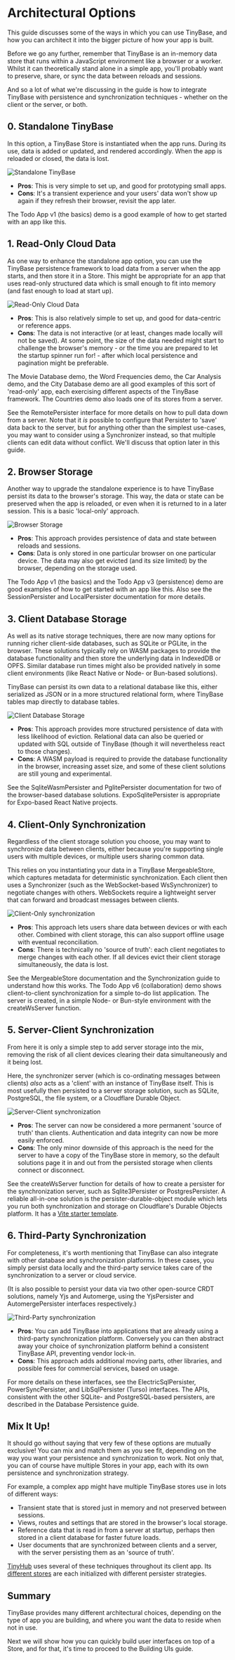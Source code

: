 # Architectural Options

This guide discusses some of the ways in which you can use TinyBase, and how you
can architect it into the bigger picture of how your app is built.

Before we go any further, remember that TinyBase is an in-memory data store that
runs within a JavaScript environment like a browser or a worker. Whilst it can
theoretically stand alone in a simple app, you'll probably want to preserve,
share, or sync the data between reloads and sessions.

And so a lot of what we're discussing in the guide is how to integrate TinyBase
with persistence and synchronization techniques - whether on the client or the
server, or both.

## 0. Standalone TinyBase

In this option, a TinyBase Store is instantiated when the app runs. During its
use, data is added or updated, and rendered accordingly. When the app is
reloaded or closed, the data is lost.

![Standalone TinyBase](/arch0.svg 'Standalone TinyBase')

- **Pros**: This is very simple to set up, and good for prototyping small apps.
- **Cons**: It's a transient experience and your users' data won't show up again
  if they refresh their browser, revisit the app later.

The Todo App v1 (the basics) demo is a good example of how to get started with
an app like this.

## 1. Read-Only Cloud Data

As one way to enhance the standalone app option, you can use the TinyBase
persistence framework to load data from a server when the app starts, and then
store it in a Store. This might be appropriate for an app that uses read-only
structured data which is small enough to fit into memory (and fast enough to
load at start up).

![Read-Only Cloud Data](/arch1.svg 'Read-Only Cloud Data')

- **Pros**: This is also relatively simple to set up, and good for data-centric
  or reference apps.
- **Cons**: The data is not interactive (or at least, changes made locally will
  not be saved). At some point, the size of the data needed might start to
  challenge the browser's memory - or the time you are prepared to let the
  startup spinner run for! - after which local persistence and pagination might
  be preferable.

The Movie Database demo, the Word Frequencies demo, the Car Analysis demo, and
the City Database demo are all good examples of this sort of 'read-only' app,
each exercising different aspects of the TinyBase framework. The Countries demo
also loads one of its stores from a server.

See the RemotePersister interface for more details on how to pull data down from
a server. Note that it _is_ possible to configure that Persister to 'save' data
back to the server, but for anything other than the simplest use-cases, you may
want to consider using a Synchronizer instead, so that multiple clients can edit
data without conflict. We'll discuss that option later in this guide.

## 2. Browser Storage

Another way to upgrade the standalone experience is to have TinyBase persist its
data to the browser's storage. This way, the data or state can be preserved when
the app is reloaded, or even when it is returned to in a later session. This is
a basic 'local-only' approach.

![Browser Storage](/arch2.svg 'Browser Storage')

- **Pros**: This approach provides persistence of data and state between reloads
  and sessions.
- **Cons**: Data is only stored in one particular browser on one particular
  device. The data may also get evicted (and its size limited) by the browser,
  depending on the storage used.

The Todo App v1 (the basics) and the Todo App v3 (persistence) demo are good
examples of how to get started with an app like this. Also see the
SessionPersister and LocalPersister documentation for more details.

## 3. Client Database Storage

As well as its native storage techniques, there are now many options for running
richer client-side databases, such as SQLite or PGLite, in the browser. These
solutions typically rely on WASM packages to provide the database functionality
and then store the underlying data in IndexedDB or OPFS. Similar database run
times might also be provided natively in some client environments (like React
Native or Node- or Bun-based solutions).

TinyBase can persist its own data to a relational database like this, either
serialized as JSON or in a more structured relational form, where TinyBase
tables map directly to database tables.

![Client Database Storage](/arch3.svg 'Client Database Storage')

- **Pros**: This approach provides more structured persistence of data with less
  likelihood of eviction. Relational data can also be queried or updated with
  SQL outside of TinyBase (though it will nevertheless react to those changes).
- **Cons**: A WASM payload is required to provide the database functionality in
  the browser, increasing asset size, and some of these client solutions are
  still young and experimental.

See the SqliteWasmPersister and PglitePersister documentation for two of the
browser-based database solutions. ExpoSqlitePersister is appropriate for
Expo-based React Native projects.

## 4. Client-Only Synchronization

Regardless of the client storage solution you choose, you may want to
synchronize data between clients, either because you're supporting single users
with multiple devices, or multiple users sharing common data.

This relies on you instantiating your data in a TinyBase MergeableStore, which
captures metadata for deterministic synchronization. Each client then uses a
Synchronizer (such as the WebSocket-based WsSynchronizer) to negotiate changes
with others. WebSockets require a lightweight server that can forward and
broadcast messages between clients.

![Client-Only synchronization](/arch4.svg 'Client-Only synchronization')

- **Pros**: This approach lets users share data between devices or with each
  other. Combined with client storage, this can also support offline usage with
  eventual reconciliation.
- **Cons**: There is technically no 'source of truth': each client negotiates to
  merge changes with each other. If all devices evict their client storage
  simultaneously, the data is lost.

See the MergeableStore documentation and the Synchronization guide to understand
how this works. The Todo App v6 (collaboration) demo shows client-to-client
synchronization for a simple to-do list application. The server is created, in a
simple Node- or Bun-style environment with the createWsServer function.

## 5. Server-Client Synchronization

From here it is only a simple step to add server storage into the mix, removing
the risk of all client devices clearing their data simultaneously and it being
lost.

Here, the synchronizer server (which is co-ordinating messages between clients)
_also_ acts as a 'client' with an instance of TinyBase itself. This is most
usefully then persisted to a server storage solution, such as SQLite,
PostgreSQL, the file system, or a Cloudflare Durable Object.

![Server-Client synchronization](/arch5.svg 'Server-Client synchronization')

- **Pros**: The server can now be considered a more permanent 'source of truth'
  than clients. Authentication and data integrity can now be more easily
  enforced.
- **Cons**: The only minor downside of this approach is the need for the server
  to have a copy of the TinyBase store in memory, so the default solutions page
  it in and out from the persisted storage when clients connect or disconnect.

See the createWsServer function for details of how to create a persister for the
synchronization server, such as Sqlite3Persister or PostgresPersister. A
reliable all-in-one solution is the persister-durable-object module which lets
you run both synchronization and storage on Cloudflare's Durable Objects
platform. It has a [Vite starter
template](https://github.com/tinyplex/vite-tinybase-ts-react-sync-durable-object).

## 6. Third-Party Synchronization

For completeness, it's worth mentioning that TinyBase can also integrate with
other database and synchronization platforms. In these cases, you simply persist
data locally and the third-party service takes care of the synchronization to a
server or cloud service.

(It is also possible to persist your data via two other open-source CRDT
solutions, namely Yjs and Automerge, using the YjsPersister and
AutomergePersister interfaces respectively.)

![Third-Party synchronization](/arch6.svg 'Third-Party synchronization')

- **Pros**: You can add TinyBase into applications that are already using a
  third-party synchronization platform. Conversely you can then abstract away
  your choice of synchronization platform behind a consistent TinyBase API,
  preventing vendor lock-in.
- **Cons**: This approach adds additional moving parts, other libraries, and
  possible fees for commercial services, based on usage.

For more details on these interfaces, see the ElectricSqlPersister,
PowerSyncPersister, and LibSqlPersister (Turso) interfaces. The APIs, consistent
with the other SQLite- and PostgreSQL-based persisters, are described in the
Database Persistence guide.

## Mix It Up!

It should go without saying that very few of these options are mutually
exclusive! You can mix and match them as you see fit, depending on the way you
want your persistence and synchronization to work. Not only that, you can of
course have multiple Stores in your app, each with its own persistence and
synchronization strategy.

For example, a complex app might have multiple TinyBase stores use in lots of
different ways:

- Transient state that is stored just in memory and not preserved between
  sessions.
- Views, routes and settings that are stored in the browser's local storage.
- Reference data that is read in from a server at startup, perhaps then stored
  in a client database for faster future loads.
- User documents that are synchronized between clients and a server, with the
  server persisting them as an 'source of truth'.

[TinyHub](https://tinyhub.org/#/) uses several of these techniques throughout
its client app. Its [different
stores](https://github.com/tinyplex/tinyhub/tree/main/client/src/stores) are
each initialized with different persister strategies.

## Summary

TinyBase provides many different architectural choices, depending on the type of
app you are building, and where you want the data to reside when not in use.

Next we will show how you can quickly build user interfaces on top of a Store,
and for that, it's time to proceed to the Building UIs guide.
